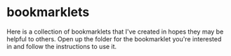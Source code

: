 # bookmarklets

Here is a collection of bookmarklets that I've created in hopes they may be helpful to others. Open up the folder for the bookmarklet you're interested in and follow the instructions to use it.

